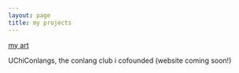 ```yaml
---
layout: page
title: my projects
---
```


[my art](https://www.instagram.com/al0tx0w?igsh=YXM3ZG50a2Vidzdw)

UChiConlangs, the conlang club i cofounded (website coming soon!)


